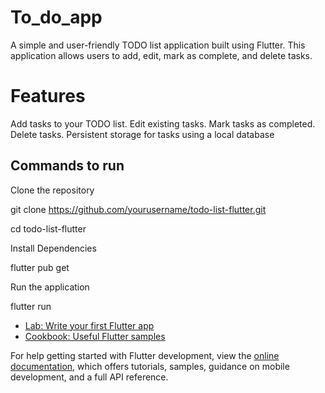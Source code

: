 # To_do_app

A simple and user-friendly TODO list application built using Flutter. This application allows users to add, edit, mark as complete, and delete tasks.

# Features

Add tasks to your TODO list.
Edit existing tasks.
Mark tasks as completed.
Delete tasks.
Persistent storage for tasks using a local database 

## Commands to run 

Clone the repository

git clone https://github.com/yourusername/todo-list-flutter.git

cd todo-list-flutter



Install Dependencies

flutter pub get



Run the application

flutter run





- [Lab: Write your first Flutter app](https://docs.flutter.dev/get-started/codelab)
- [Cookbook: Useful Flutter samples](https://docs.flutter.dev/cookbook)

For help getting started with Flutter development, view the
[online documentation](https://docs.flutter.dev/), which offers tutorials,
samples, guidance on mobile development, and a full API reference.
